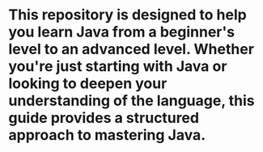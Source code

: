 # This repository is designed to help you learn Java from a beginner's level to an advanced level. Whether you're just starting with Java or looking to deepen your understanding of the language, this guide provides a structured approach to mastering Java.

